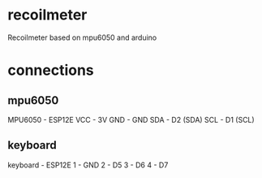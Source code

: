 # recoilmeter
Recoilmeter based on mpu6050 and arduino


# connections

## mpu6050

MPU6050	-	ESP12E
VCC		-	3V
GND		-	GND
SDA		-	D2 (SDA)
SCL		- 	D1 (SCL)


## keyboard
keyboard	-	ESP12E
1			-	GND
2			-	D5
3			-	D6
4			-	D7 
